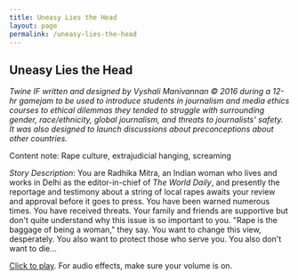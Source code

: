 ```yaml
---
title: Uneasy Lies the Head
layout: page
permalink: /uneasy-lies-the-head
---
```


## Uneasy Lies the Head

_Twine IF written and designed by Vyshali Manivannan &#169; 2016 during a 12-hr gamejam to be used to introduce students in journalism and media ethics courses to ethical dilemmas they tended to struggle with surrounding gender, race/ethnicity, global journalism, and threats to journalists' safety. It was also designed to launch discussions about preconceptions about other countries._

Content note: Rape culture, extrajudicial hanging, screaming

_Story Description_: You are Radhika Mitra, an Indian woman who lives and works in Delhi as the editor-in-chief of _The World Daily_, and presently the reportage and testimony about a string of local rapes awaits your review and approval before it goes to press. You have been warned numerous times. You have received threats. Your family and friends are supportive but don't quite understand why this issue is so important to you. "Rape is the baggage of being a woman," they say. You want to change this view, desperately. You also want to protect those who serve you. You also don't want to die...

<a href="https://visforvali.github.io/tinygames/uneasy_lies_the_head/play.html" target="_blank">Click to play</a>. For audio effects, make sure your volume is on.